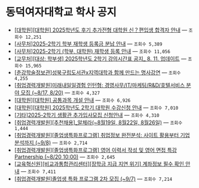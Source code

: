 # 동덕여자대학교 학사 공지

- [[대학원][대학원] 2025학년도 후기 추가전형 대학원 신？편입생 합격자 안내](https://www.dongduk.ac.kr/www/contents/kor-noti.do?schM=view&id=90452&etc1=8939) — `조회수 12,251`
- [[사무처]2025-2학기 학부 재학생 등록금 분납 안내](https://www.dongduk.ac.kr/www/contents/kor-noti.do?schM=view&id=90379&etc1=8938) — `조회수 5,389`
- [[사무처]2025-2학기 (학부, 대학원) 재학생 등록 안내](https://www.dongduk.ac.kr/www/contents/kor-noti.do?schM=view&id=90378&etc1=8937) — `조회수 11,056`
- [[교무처][대상: 학부생] 2025학년도 2학기 강의시간표 공지_ 8. 11. 업데이트](https://www.dongduk.ac.kr/www/contents/kor-noti.do?schM=view&id=90319&etc1=8936) — `조회수 15,965`
- [[춘강학술정보관]성북구립도서관x지역대학과 함께 만드는 명사강연](https://www.dongduk.ac.kr/www/contents/kor-noti.do?schM=view&id=90491&etc1=8939) — `조회수 4,255`
- [[취업경력개발원]미래내일일경험 인턴형: 경영사무/IT/마케팅/R&D/호텔서비스 분야 모집 (~8/17, 8/20)](https://www.dongduk.ac.kr/www/contents/kor-noti.do?schM=view&id=90490&etc1=8938) — `조회수 4,327`
- [[대학원][대학원] 공통과목 개설 안내](https://www.dongduk.ac.kr/www/contents/kor-noti.do?schM=view&id=90488&etc1=8937) — `조회수 6,926`
- [[대학원][대학원] 2025학년도 2학기 대학원 수강신청 안내](https://www.dongduk.ac.kr/www/contents/kor-noti.do?schM=view&id=90487&etc1=8936) — `조회수 7,010`
- [[기타]2025-2학기 생활관 추가입사모집 신청안내](https://www.dongduk.ac.kr/www/contents/kor-noti.do?schM=view&id=90486&etc1=8935) — `조회수 4,310`
- [[취업경력개발원][추천채용]_알체라(~8월19일, 8월22일, 8월26일)](https://www.dongduk.ac.kr/www/contents/kor-noti.do?schM=view&id=90482&etc1=8934) — `조회수 1,444`
- [[취업경력개발원][졸업생특화프로그램] 취업정보 완전분석: 사이트 활용부터 기업분석까지 (~9/8)](https://www.dongduk.ac.kr/www/contents/kor-noti.do?schM=view&id=90479&etc1=8933) — `조회수 2,714`
- [[취업경력개발원][졸업생특화프로그램] 영어 이력서 작성 및 영어 면접 특강 Partnership (~8/20 10:00)](https://www.dongduk.ac.kr/www/contents/kor-noti.do?schM=view&id=90478&etc1=8932) — `조회수 2,645`
- [[교육혁신원][비교과통합관리센터][장학금 지급 지연 위기]  계좌정보 필수 확인 안내](https://www.dongduk.ac.kr/www/contents/kor-noti.do?schM=view&id=90458&etc1=8931) — `조회수 7,411`
- [[취업경력개발원]졸업생 특화 프로그램 2차 모집 (~9/7)](https://www.dongduk.ac.kr/www/contents/kor-noti.do?schM=view&id=90457&etc1=8930) — `조회수 7,214`

